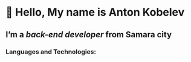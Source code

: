 # 👋 Hello, My name is **Anton Kobelev**
## I’m a *back-end developer* from Samara city
### Languages and Technologies:


<!---
anton8963kobelev/anton8963kobelev is a ✨ special ✨ repository because its `README.md` (this file) appears on your GitHub profile.
You can click the Preview link to take a look at your changes.
--->

